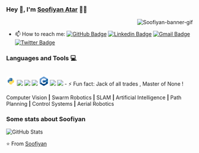 ### Hey 👋, I'm [Soofiyan Atar]() 👨‍💻

<p align="right"><img src="https://media.giphy.com/media/ToMjGpOavzW0Kxbmb60/giphy.gif" alt="Soofiyan-banner-gif" border="0" height="300px" width ="300px"></p>


- 📫 How to reach me:
[![GitHub Badge](https://img.shields.io/github/followers/soofiyan?label=follow&style=social)](https://github.com/soofiyan)
[![Linkedin Badge](https://img.shields.io/badge/-soofiyan-blue?style=flat&logo=Linkedin&logoColor=white&link=https://www.linkedin.com/in/soofiyan-atar-93227a131/)](https://www.linkedin.com/in/soofiyan-atar-93227a131/) 
[![Gmail Badge](https://img.shields.io/badge/-Gmail-c14438?style=flat-square&logo=Gmail&logoColor=white&link=mailto:soofiyan.a@somaiya.edu)](mailto:soofiyan.a@somaiya.edu)
[![Twitter Badge](https://img.shields.io/badge/-Soofiyan-1ca0f1?style=flat-square&logo=twitter&logoColor=white&link=https://twitter.com/craigysoofiyan)](https://twitter.com/craigysoofiyan)

### Languages and Tools :computer:

<br/>
<code><img height="25" src="https://raw.githubusercontent.com/github/explore/80688e429a7d4ef2fca1e82350fe8e3517d3494d/topics/python/python.png"></code>
<code><img height="25" src="https://lh3.googleusercontent.com/proxy/c5uaVUTBW56JBWcFPAnIsiLNuaqNaARJBhLfh1Cgaih-CyHRtl1l9AgOo0j4YK_pETJKNiVMGP4un85sp1ufzUB7yZkX5YdMJSeRTjKb00RaCIA0PQ"></code>
<code><img height="25" src="https://raw.githubusercontent.com/github/explore/80688e429a7d4ef2fca1e82350fe8e3517d3494d/topics/python/matlab.png"></code>
<code><img height="25" src="https://raw.githubusercontent.com/github/explore/80688e429a7d4ef2fca1e82350fe8e3517d3494d/topics/python/javascript.png"></code>
<code><img height="25" src="https://raw.githubusercontent.com/github/explore/5c058a388828bb5fde0bcafd4bc867b5bb3f26f3/topics/cpp/cpp.png"></code>
<code><img height="25" src="https://raw.githubusercontent.com/github/explore/80688e429a7d4ef2fca1e82350fe8e3517d3494d/topics/python/arduino.png"></code>
<code><img height="25" src="https://raw.githubusercontent.com/github/explore/80688e429a7d4ef2fca1e82350fe8e3517d3494d/topics/python/microcontrroller.png"></code>
- ⚡ Fun fact: Jack of all trades , Master of None ! 

Computer Vision **|** Swarm Robotics **|** SLAM **|** Artificial Intelligence **|** Path Planning  **|** Control Systems **|** Aerial Robotics

### Some stats about Soofiyan
![GitHub Stats](https://github-readme-stats.vercel.app/api?username=soofiyan&show_icons=true&icon_color=333&title_color=333&text_color=777&count_private=true&include_all_commits=true)

⭐️ From [Soofiyan](https://github.com/soofiyan)

